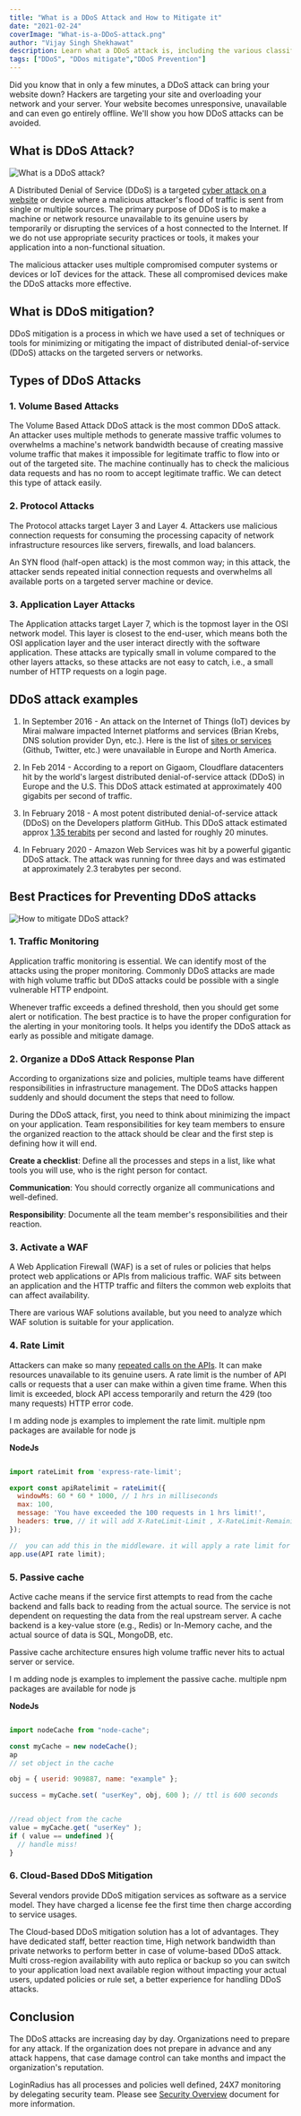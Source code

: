 ```yaml
---
title: "What is a DDoS Attack and How to Mitigate it"
date: "2021-02-24"
coverImage: "What-is-a-DDoS-attack.png"
author: "Vijay Singh Shekhawat"
description: Learn what a DDoS attack is, including the various classifications of attacks, and how to defend your site from one.
tags: ["DDoS", "DDos mitigate","DDoS Prevention"]
---
```


Did you know that in only a few minutes, a DDoS attack can bring your website down? Hackers are targeting your site and overloading your network and your server. Your website becomes unresponsive, unavailable and can even go entirely offline. We'll show you how DDoS attacks can be avoided.

## What is DDoS Attack?

![What is a DDoS attack?](What-is-a-DDoS-attack.png)

A Distributed Denial of Service (DDoS) is a targeted [cyber attack on a website](https://www.loginradius.com/blog/identity/2019/10/cybersecurity-attacks-business/) or device where a malicious attacker's flood of traffic is sent from single or multiple sources. The primary purpose of DDoS is to make a machine or network resource unavailable to its genuine users by temporarily or disrupting the services of a host connected to the Internet. If we do not use appropriate security practices or tools, it makes your application into a non-functional situation.

The malicious attacker uses multiple compromised computer systems or devices or IoT devices for the attack. These all compromised devices make the DDoS attacks more effective.

## What is DDoS mitigation?
DDoS mitigation is a process in which we have used a set of techniques or tools for minimizing or mitigating the impact of distributed denial-of-service (DDoS) attacks on the targeted servers or networks. 


## Types of DDoS Attacks

### 1. Volume Based Attacks
The Volume Based Attack DDoS attack is the most common DDoS attack. An attacker uses multiple methods to generate massive traffic volumes to overwhelms a machine's network bandwidth because of creating massive volume traffic that makes it impossible for legitimate traffic to flow into or out of the targeted site. The machine continually has to check the malicious data requests and has no room to accept legitimate traffic. We can detect this type of attack easily.

### 2. Protocol Attacks 
The Protocol attacks target Layer 3 and Layer 4. Attackers use malicious connection requests for consuming the processing capacity of network infrastructure resources like servers, firewalls, and load balancers.

An SYN flood (half-open attack) is the most common way; in this attack, the attacker sends repeated initial connection requests and overwhelms all available ports on a targeted server machine or device.

### 3. Application Layer Attacks

The Application attacks target Layer 7, which is the topmost layer in the OSI network model. This layer is closest to the end-user, which means both the OSI application layer and the user interact directly with the software application. These attacks are typically small in volume compared to the other layers attacks, so these attacks are not easy to catch, i.e., a small number of HTTP requests on a login page.

## DDoS attack examples

1. In September 2016 - An attack on the Internet of Things (IoT) devices by Mirai malware impacted Internet platforms and services (Brian Krebs, DNS solution provider Dyn, etc.). 
Here is the list of [sites or services](https://en.wikipedia.org/wiki/2016_Dyn_cyberattack#Affected_services) (Github, Twitter, etc.) were unavailable in Europe and North America.

2. In Feb 2014 - According to a report on Gigaom, Cloudflare datacenters hit by the world's largest distributed denial-of-service attack (DDoS) in Europe and the U.S. This DDoS attack estimated at approximately 400 gigabits per second of traffic.

4. In February 2018 - A most potent distributed denial-of-service attack (DDoS) on the Developers platform GitHub. This DDoS attack estimated approx [1.35 terabits](https://www.wired.com/story/github-ddos-memcached/) per second and lasted for roughly 20 minutes.

4. In February 2020 - Amazon Web Services was hit by a powerful gigantic DDoS attack. The attack was running for three days and was estimated at approximately 2.3 terabytes per second.


## Best Practices for Preventing DDoS attacks

![How to mitigate DDoS attack?](How-to-mitigate-DDoS-attack.png)

### 1. Traffic Monitoring 
Application traffic monitoring is essential. We can identify most of the attacks using the proper monitoring. Commonly DDoS attacks are made with high volume traffic but DDoS attacks could be possible with a single vulnerable HTTP endpoint. 

Whenever traffic exceeds a defined threshold, then you should get some alert or notification. The best practice is to have the proper configuration for the alerting in your monitoring tools. It helps you identify the DDoS attack as early as possible and mitigate damage.

### 2. Organize a DDoS Attack Response Plan

According to organizations size and policies, multiple teams have different responsibilities in infrastructure management. The DDoS attacks happen suddenly and should document the steps that need to follow.

During the DDoS attack, first, you need to think about minimizing the impact on your application. Team responsibilities for key team members to ensure the organized reaction to the attack should be clear and the first step is defining how it will end.

**Create a checklist**: Define all the processes and steps in a list, like what tools you will use, who is the right person for contact.

**Communication**: You should correctly organize all communications and well-defined. 

**Responsibility**: Documente all the team member's responsibilities and their reaction. 

### 3. Activate a WAF
A Web Application Firewall (WAF) is a set of rules or policies that helps protect web applications or APIs from malicious traffic. WAF sits between an application and the HTTP traffic and filters the common web exploits that can affect availability.

There are various WAF solutions available, but you need to analyze which WAF solution is suitable for your application.


### 4. Rate Limit
Attackers can make so many [repeated calls on the APIs](https://www.loginradius.com/blog/engineering/best-practice-guide-for-rest-api-security/). It can make resources unavailable to its genuine users. A rate limit is the number of API calls or requests that a user can make within a given time frame. When this limit is exceeded, block API access temporarily and return the 429 (too many requests) HTTP error code.

I m adding node js examples to implement the rate limit. multiple npm packages are available for node js

 **NodeJs**

```javascript

import rateLimit from 'express-rate-limit';

export const apiRatelimit = rateLimit({
  windowMs: 60 * 60 * 1000, // 1 hrs in milliseconds
  max: 100,
  message: 'You have exceeded the 100 requests in 1 hrs limit!', 
  headers: true, // it will add X-RateLimit-Limit , X-RateLimit-Remaining and Retry-After Headers in the request 
});

//  you can add this in the middleware. it will apply a rate limit for all requests 
app.use(API rate limit);
```


### 5. Passive cache
Active cache means if the service first attempts to read from the cache backend and falls back to reading from the actual source. The service is not dependent on requesting the data from the real upstream server. A cache backend is a key-value store (e.g., Redis) or In-Memory cache, and the actual source of data is SQL, MongoDB, etc.

Passive cache architecture ensures high volume traffic never hits to actual server or service.

I m adding node js examples to implement the passive cache. multiple npm packages are available for node js

 **NodeJs**

```javascript

import nodeCache from "node-cache";

const myCache = new nodeCache();
ap
// set object in the cache 

obj = { userid: 909887, name: "example" };

success = myCache.set( "userKey", obj, 600 ); // ttl is 600 seconds 


//read object from the cache 
value = myCache.get( "userKey" );
if ( value == undefined ){
  // handle miss!
}

```

### 6. Cloud-Based DDoS Mitigation

Several vendors provide DDoS mitigation services as software as a service model. They have charged a license fee the first time then charge according to service usages. 

The Cloud-based DDoS mitigation solution has a lot of advantages. They have dedicated staff, better reaction time, High network bandwidth than private networks to perform better in case of volume-based DDoS attack. Multi cross-region availability with auto replica or backup so you can switch to your application load next available region without impacting your actual users, updated policies or rule set, a better experience for handling DDoS attacks.


## Conclusion

The DDoS attacks are increasing day by day. Organizations need to prepare for any attack. If the organization does not prepare in advance and any attack happens, that case damage control can take months and impact the organization's reputation. 

LoginRadius has all processes and policies well defined, 24X7 monitoring by delegating security team. Please see [Security Overview](https://www.loginradius.com/docs/security/overview/) document for more information.
